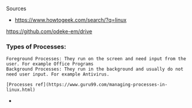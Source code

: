 Sources
- https://www.howtogeek.com/search/?q=linux

https://github.com/odeke-em/drive

### Types of Processes:

    Foreground Processes: They run on the screen and need input from the user. For example Office Programs
    Background Processes: They run in the background and usually do not need user input. For example Antivirus.

    [Processes ref](https://www.guru99.com/managing-processes-in-linux.html)
- 

